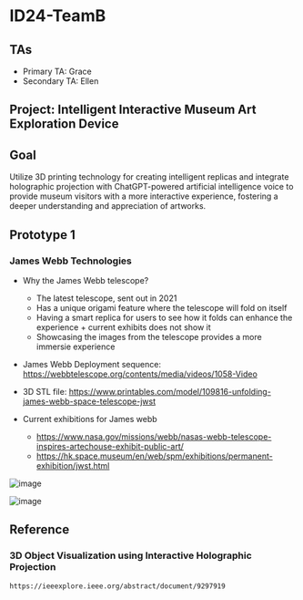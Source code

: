 # ID24-TeamB

## TAs ##
- Primary TA: Grace
- Secondary TA: Ellen

## Project: Intelligent Interactive Museum Art Exploration Device ##

## Goal 
Utilize 3D printing technology for creating intelligent replicas and integrate holographic projection with ChatGPT-powered artificial intelligence voice to provide museum visitors with a more interactive experience, fostering a deeper understanding and appreciation of artworks.

## Prototype 1 
### James Webb Technologies
- Why the James Webb telescope?
  - The latest telescope, sent out in 2021
  - Has a unique origami feature where the telescope will fold on itself
  - Having a smart replica for users to see how it folds can enhance the experience + current exhibits does not show it
  - Showcasing the images from the telescope provides a more immersie experience

- James Webb Deployment sequence: https://webbtelescope.org/contents/media/videos/1058-Video
- 3D STL file: https://www.printables.com/model/109816-unfolding-james-webb-space-telescope-jwst
- Current exhibitions for James webb
  - https://www.nasa.gov/missions/webb/nasas-webb-telescope-inspires-artechouse-exhibit-public-art/
  - https://hk.space.museum/en/web/spm/exhibitions/permanent-exhibition/jwst.html

![image](https://github.com/UoB-Interactive-Devices/ID24-TeamB/assets/89033445/22ead702-fa92-47d1-bda9-9ef964106080)


  
![image](https://github.com/UoB-Interactive-Devices/ID24-TeamB/assets/89033445/79ad012e-e731-4723-9305-b472896dd184)
## Reference
### 3D Object Visualization using Interactive Holographic Projection
    https://ieeexplore.ieee.org/abstract/document/9297919
